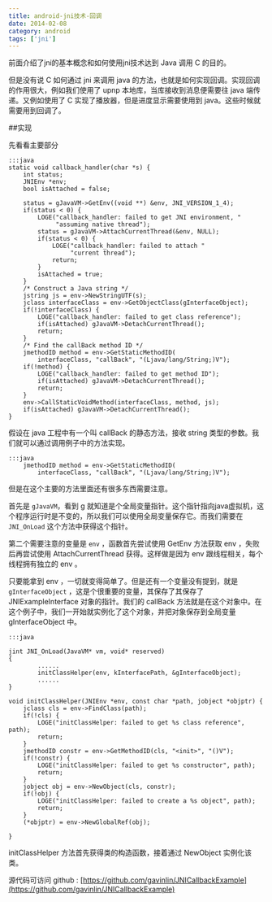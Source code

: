 ```yaml
---
title: android-jni技术-回调
date: 2014-02-08
category: android
tags: ['jni']
---
```


前面介绍了jni的基本概念和如何使用jni技术达到 Java 调用 C 的目的。

但是没有说 C 如何通过 jni 来调用 java 的方法，也就是如何实现回调。实现回调的作用很大，例如我们使用了 upnp 本地库，当库接收到消息便需要往 java 端传递。又例如使用了 C 实现了播放器，但是进度显示需要使用到 java。这些时候就需要用到回调了。
<!-- excerpt -->

##实现

先看看主要部分

    :::java
    static void callback_handler(char *s) {
        int status;
        JNIEnv *env;
        bool isAttached = false;
       
        status = gJavaVM->GetEnv((void **) &env, JNI_VERSION_1_4);
        if(status < 0) {
            LOGE("callback_handler: failed to get JNI environment, "
                 "assuming native thread");
            status = gJavaVM->AttachCurrentThread(&env, NULL);
            if(status < 0) {
                LOGE("callback_handler: failed to attach "
                     "current thread");
                return;
            }
            isAttached = true;
        }
        /* Construct a Java string */
        jstring js = env->NewStringUTF(s);
        jclass interfaceClass = env->GetObjectClass(gInterfaceObject);
        if(!interfaceClass) {
            LOGE("callback_handler: failed to get class reference");
            if(isAttached) gJavaVM->DetachCurrentThread();
            return;
        }
        /* Find the callBack method ID */
        jmethodID method = env->GetStaticMethodID(
            interfaceClass, "callBack", "(Ljava/lang/String;)V");
        if(!method) {
            LOGE("callback_handler: failed to get method ID");
            if(isAttached) gJavaVM->DetachCurrentThread();
            return;
        }
        env->CallStaticVoidMethod(interfaceClass, method, js);
        if(isAttached) gJavaVM->DetachCurrentThread();
    }

假设在 java 工程中有一个叫 callBack 的静态方法，接收 string 类型的参数。我们就可以通过调用例子中的方法实现。

    :::java
        jmethodID method = env->GetStaticMethodID(
            interfaceClass, "callBack", "(Ljava/lang/String;)V");

但是在这个主要的方法里面还有很多东西需要注意。

首先是 `gJavaVM`，看到 g 就知道是个全局变量指针。这个指针指向java虚拟机，这个程序运行时是不变的，所以我们可以使用全局变量保存它。而我们需要在 `JNI_OnLoad` 这个方法中获得这个指针。

第二个需要注意的变量是 `env` ，函数首先尝试使用 GetEnv 方法获取 env ，失败后再尝试使用 AttachCurrentThread 获得。这样做是因为 env 跟线程相关，每个线程拥有独立的 env 。

只要能拿到 env ，一切就变得简单了。但是还有一个变量没有提到，就是 `gInterfaceObject` ，这是个很重要的变量，其保存了其保存了 JNIExampleInterface 对象的指针。我们的 callBack 方法就是在这个对象中。在这个例子中，我们一开始就实例化了这个对象，并把对象保存到全局变量 gInterfaceObject 中。

    :::java

    jint JNI_OnLoad(JavaVM* vm, void* reserved)
    {
            ......
            initClassHelper(env, kInterfacePath, &gInterfaceObject);
            ......
    }

    void initClassHelper(JNIEnv *env, const char *path, jobject *objptr) {
        jclass cls = env->FindClass(path);
        if(!cls) {
            LOGE("initClassHelper: failed to get %s class reference", path);
            return;
        }
        jmethodID constr = env->GetMethodID(cls, "<init>", "()V");
        if(!constr) {
            LOGE("initClassHelper: failed to get %s constructor", path);
            return;
        }
        jobject obj = env->NewObject(cls, constr);
        if(!obj) {
            LOGE("initClassHelper: failed to create a %s object", path);
            return;
        }
        (*objptr) = env->NewGlobalRef(obj);

    }

initClassHelper 方法首先获得类的构造函数，接着通过 NewObject 实例化该类。

源代码可访问 github : [https://github.com/gavinlin/JNICallbackExample](https://github.com/gavinlin/JNICallbackExample)
